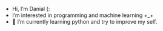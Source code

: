 - Hi, I’m Danial (:
- I’m interested in programming and machine learning +_+
- 🌱 I’m currently learning python and try to improve my self.


<!---
Danial-Rube/Danial-Rube is a ✨ special ✨ repository because its `README.md` (this file) appears on your GitHub profile.
You can click the Preview link to take a look at your changes.
--->
